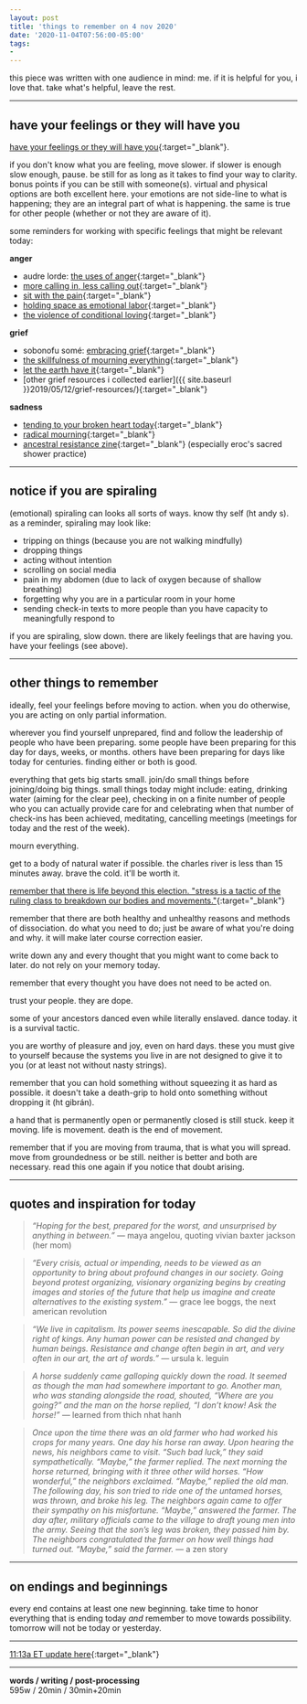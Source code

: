 ```yaml
---
layout: post
title: 'things to remember on 4 nov 2020'
date: '2020-11-04T07:56:00-05:00'
tags:
- 
--- 
```


<!-- {:target="_blank"} -->



<p class="message">this piece was written with one audience in mind: me. if it is helpful for you, i love that. take what's helpful, leave the rest.</p>


---

## have your feelings or they will have you

[have your feelings or they will have you](http://www.studies.nawaz.org/posts/have-your-feelings-or-they-will-have-you/){:target="_blank"}.

if you don't know what you are feeling, move slower. if slower is enough slow enough, pause. be still for as long as it takes to find your way to clarity. bonus points if you can be still with someone(s). virtual and physical options are both excellent here. your emotions are not side-line to what is happening; they are an integral part of what is happening. the same is true for other people (whether or not they are aware of it). 

some reminders for working with specific feelings that might be relevant today:

**anger**


* audre lorde: [the uses of anger](https://www.blackpast.org/african-american-history/1981-audre-lorde-uses-anger-women-responding-racism/){:target="_blank"}
* [more calling in, less calling out](https://www.instagram.com/tv/CC63NcWgCO0/){:target="_blank"} 
* [sit with the pain](https://www.instagram.com/tv/CBCjejggYVI/){:target="_blank"}
* [holding space as emotional labor](https://www.instagram.com/tv/B9_yMS0Ahyt/){:target="_blank"}
* [the violence of conditional loving](https://www.instagram.com/tv/B4OANZ0Ao1p/){:target="_blank"}



**grief**

* sobonofu somé: [embracing grief](http://www.sobonfu.com/articles/writings-by-sobonfu-2/embracing-grief/){:target="_blank"}
* [the skillfulness of mourning everything](https://www.instagram.com/tv/B4Z3-G_AhPn/){:target="_blank"}
* [let the earth have it](https://www.instagram.com/tv/CAIYkiIAf8A/){:target="_blank"}
* [other grief resources i collected earlier]({{ site.baseurl }}2019/05/12/grief-resources/){:target="_blank"}



**sadness**

* [tending to your broken heart today](https://www.instagram.com/tv/CEeu-5eA741/){:target="_blank"}
* [radical mourning](https://www.instagram.com/tv/CA2634TA4LR/){:target="_blank"}
* [ancestral resistance zine](https://mijente.net/2017/11/ancestral-spiritual-resistance-zine/){:target="_blank"} (especially eroc's sacred shower practice)


--- 

## notice if you are spiraling

(emotional) spiraling can looks all sorts of ways. know thy self (ht andy s). as a reminder, spiraling may look like:

* tripping on things (because you are not walking mindfully)
* dropping things
* acting without intention
* scrolling on social media
* pain in my abdomen (due to lack of oxygen because of shallow breathing)
* forgetting why you are in a particular room in your home
* sending check-in texts to more people than you have capacity to meaningfully respond to

if you are spiraling, slow down. there are likely feelings that are having you. have your feelings (see above).

---

## other things to remember

ideally, feel your feelings before moving to action. when you do otherwise, you are acting on only partial information. 

wherever you find yourself unprepared, find and follow the leadership of people who have been preparing. some people have been preparing for this day for days, weeks, or months. others have been preparing for days like today for centuries. finding either or both is good. 

everything that gets big starts small. join/do small things before joining/doing big things. small things today might include: eating, drinking water (aiming for the clear pee), checking in on a finite number of people who you can actually provide care for and celebrating when that number of check-ins has been achieved, meditating, cancelling meetings (meetings for today and the rest of the week). 

mourn everything. 

get to a body of natural water if possible. the charles river is less than 15 minutes away. brave the cold. it'll be worth it.


[remember that there is life beyond this election. "stress is a tactic of the ruling class to breakdown our bodies and movements."](https://www.instagram.com/p/CHF50QnA91-/){:target="_blank"}

remember that there are both healthy and unhealthy reasons and methods of dissociation. do what you need to do; just be aware of what you're doing and why. it will make later course correction easier. 

write down any and every thought that you might want to come back to later. do not rely on your memory today. 

remember that every thought you have does not need to be acted on.

trust your people. they are dope. 

some of your ancestors danced even while literally enslaved. dance today. it is a survival tactic. 

you are worthy of pleasure and joy, even on hard days. these you must give to yourself because the systems you live in are not designed to give it to you (or at least not without nasty strings). 

remember that you can hold something without squeezing it as hard as possible. it doesn't take a death-grip to hold onto something without dropping it (ht gibrán).

a hand that is permanently open or permanently closed is still stuck. keep it moving. life is movement. death is the end of movement. 

remember that if you are moving from trauma, that is what you will spread. move from groundedness or be still. neither is better and both are necessary. read this one again if you notice that doubt arising. 

---


## quotes and inspiration for today

> _“Hoping for the best, prepared for the worst, and unsurprised by anything in between.”_ — maya angelou, quoting vivian baxter jackson (her mom)


> _“Every crisis, actual or impending, needs to be viewed as an opportunity to bring about profound changes in our society. Going beyond protest organizing, visionary organizing begins by creating images and stories of the future that help us imagine and create alternatives to the existing system.”_ — grace lee boggs, the next american revolution

> _“We live in capitalism. Its power seems inescapable. So did the divine right of kings. Any human power can be resisted and changed by human beings. Resistance and change often begin in art, and very often in our art, the art of words.”_ — ursula k. leguin

> _A horse suddenly came galloping quickly down the road. It seemed as though the man had somewhere important to go. Another man, who was standing alongside the road, shouted, “Where are you going?” and the man on the horse replied, “I don’t know! Ask the horse!”_ — learned from thich nhat hanh

> _Once upon the time there was an old farmer who had worked his crops for many years. One day his horse ran away. Upon hearing the news, his neighbors came to visit. “Such bad luck,” they said sympathetically. “Maybe,” the farmer replied. The next morning the horse returned, bringing with it three other wild horses. “How wonderful,” the neighbors exclaimed. “Maybe,” replied the old man. The following day, his son tried to ride one of the untamed horses, was thrown, and broke his leg. The neighbors again came to offer their sympathy on his misfortune. “Maybe,” answered the farmer. The day after, military officials came to the village to draft young men into the army. Seeing that the son’s leg was broken, they passed him by. The neighbors congratulated the farmer on how well things had turned out. “Maybe,” said the farmer._ — a zen story

---

## on endings and beginnings

every end contains at least one new beginning. take time to honor everything that is ending today *and* remember to move towards possibility. tomorrow will not be today or yesterday. 

---

[11:13a ET update here](https://docs.google.com/document/d/1u_SDBLamPxTZdSo7OoDgCJu8YeVzi-cWCulo5bb7Hi4/edit#){:target="_blank"}

--- 

<!-- 
thanks to anyone and everyone who has shared this around. as it has gotten wings, i want to share three more things (because #organizealways):

1. participate in local action _if you are feeling grounded and resourced_: [protect the results](https://protecttheresults.com/) is one place to look but there are many.
2. whether or not you are feeling resourced, engage in pod-mapping and 
3. **CELEBRATE**! in the midst of uncertainty, there is a **lot** to celebrate. a partial list (from nadav d.):

* [mississippi got a new state flag and it's beautiful](https://people.com/politics/election-2020-mississippi-votes-new-flag-after-dropping-confederate-emblem/)
* [oregon decriminalizes drug possession (for small amounts - because addiction support should look like more than just throwing people in jail)](https://www.opb.org/article/2020/11/04/oregon-measure-110-decriminalize-drugs/)
* [FL voted to (incrementally) increase the min. wage to $15](https://www.nytimes.com/interactive/2020/11/03/us/elections/results-florida-amendment-2-raise-minimum-wage.html)
* [california voted to re-enfranchise parolees](https://www.latimes.com/california/story/2020-11-03/2020-california-election-prop-17-results)

there is so much more to celebrate! notice the victories and keep organizing. the pushback is so hard because we are winning. 

<!-- celebrate victories: 
* NJ and other states legalized weed
* CA re-enfrancished folks on parole (prop 17)
* first trans state legislator 
* FL passed min wage increase (but also voted for trump)
* WFP kept their ballot line - stayed on after gov 
* SONG (GA) won campaign to defeat republican sheriff and ended some ICE program locally
* first non-binary state rep
* many DSA candidates won (TX and beyond) --> 

<!-- hyperlink bank -->


<!-- &#042; = asterisk -->
<!-- &#039; = single quote '-->

**words / writing / post-processing**  
595w / 20min / 30min+20min